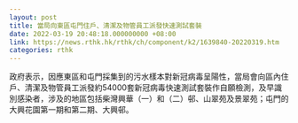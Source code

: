 ```yaml
---
layout: post
title: 當局向東區屯門住戶、清潔及物管員工派發快速測試套裝
date: 2022-03-19 20:48:18.000000000 +08:00
link: https://news.rthk.hk/rthk/ch/component/k2/1639840-20220319.htm
categories: rthk
---
```


政府表示，因應東區和屯門採集到的污水樣本對新冠病毒呈陽性，當局會向區內住戶、清潔及物管員工派發約54000套新冠病毒快速測試套裝作自願檢測，及早識別感染者，涉及的地區包括柴灣興華（一）和（二）邨、山翠苑及景翠苑；屯門的大興花園第一期和第二期、大興邨。
